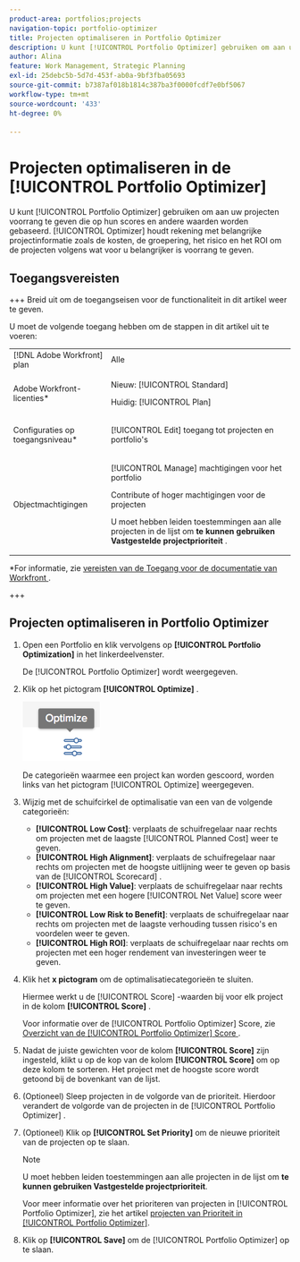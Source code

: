 ```yaml
---
product-area: portfolios;projects
navigation-topic: portfolio-optimizer
title: Projecten optimaliseren in Portfolio Optimizer
description: U kunt [!UICONTROL Portfolio Optimizer] gebruiken om aan uw projecten voorrang te geven die op hun scores en andere waarden worden gebaseerd. Optimizer houdt rekening met belangrijke projectinformatie zoals de kosten, de groepering, het risico en het ROI om de projecten volgens wat voor u belangrijker is voorrang te geven.
author: Alina
feature: Work Management, Strategic Planning
exl-id: 25debc5b-5d7d-453f-ab0a-9bf3fba05693
source-git-commit: b7387af018b1814c387ba3f0000fcdf7e0bf5067
workflow-type: tm+mt
source-wordcount: '433'
ht-degree: 0%

---
```


# Projecten optimaliseren in de [!UICONTROL Portfolio Optimizer]

U kunt [!UICONTROL Portfolio Optimizer] gebruiken om aan uw projecten voorrang te geven die op hun scores en andere waarden worden gebaseerd. [!UICONTROL Optimizer] houdt rekening met belangrijke projectinformatie zoals de kosten, de groepering, het risico en het ROI om de projecten volgens wat voor u belangrijker is voorrang te geven.

## Toegangsvereisten

+++ Breid uit om de toegangseisen voor de functionaliteit in dit artikel weer te geven.

U moet de volgende toegang hebben om de stappen in dit artikel uit te voeren:

<table style="table-layout:auto"> 
 <col> 
 <col> 
 <tbody> 
  <tr> 
   <td role="rowheader">[!DNL Adobe Workfront] plan</td> 
   <td> Alle</td> 
  </tr> 
  <tr> 
   <td role="rowheader">Adobe Workfront-licenties*</td> 
   <td> <p>Nieuw: [!UICONTROL Standard] </p>
   <p>Huidig: [!UICONTROL Plan] </p> </td> 
  </tr> 
  <tr> 
   <td role="rowheader">Configuraties op toegangsniveau*</td> 
   <td> <p>[!UICONTROL Edit] toegang tot projecten en portfolio's</p> </td> 
  </tr> 
  <tr> 
   <td role="rowheader">Objectmachtigingen</td> 
   <td> <p>[!UICONTROL Manage] machtigingen voor het portfolio</p> <p>Contribute of hoger machtigingen voor de projecten</p> 
   <p>U moet hebben leiden toestemmingen aan alle projecten in de lijst om <b> te kunnen gebruiken Vastgestelde projectprioriteit </b>.</p>
    </td> 
  </tr> 
 </tbody> 
</table>

*For informatie, zie [ vereisten van de Toegang voor de documentatie van Workfront ](/help/quicksilver/administration-and-setup/add-users/access-levels-and-object-permissions/access-level-requirements-in-documentation.md).

+++

## Projecten optimaliseren in Portfolio Optimizer

1. Open een Portfolio en klik vervolgens op **[!UICONTROL Portfolio Optimization]** in het linkerdeelvenster.

   De [!UICONTROL Portfolio Optimizer] wordt weergegeven.

1. Klik op het pictogram **[!UICONTROL Optimize]** .

   ![ optimaliseer pictogram ](assets/optimize-icon-portfolio-optimizer.png)

   De categorieën waarmee een project kan worden gescoord, worden links van het pictogram [!UICONTROL Optimize] weergegeven.

1. Wijzig met de schuifcirkel de optimalisatie van een van de volgende categorieën:

   * **[!UICONTROL Low Cost]**: verplaats de schuifregelaar naar rechts om projecten met de laagste [!UICONTROL Planned Cost] weer te geven.
   * **[!UICONTROL High Alignment]**: verplaats de schuifregelaar naar rechts om projecten met de hoogste uitlijning weer te geven op basis van de [!UICONTROL Scorecard] .
   * **[!UICONTROL High Value]**: verplaats de schuifregelaar naar rechts om projecten met een hogere [!UICONTROL Net Value] score weer te geven.
   * **[!UICONTROL Low Risk to Benefit]**: verplaats de schuifregelaar naar rechts om projecten met de laagste verhouding tussen risico&#39;s en voordelen weer te geven.
   * **[!UICONTROL High ROI]**: verplaats de schuifregelaar naar rechts om projecten met een hoger rendement van investeringen weer te geven.

1. Klik het **x pictogram** om de optimalisatiecategorieën te sluiten.

   Hiermee werkt u de [!UICONTROL Score] -waarden bij voor elk project in de kolom **[!UICONTROL Score]** .

   Voor informatie over de [!UICONTROL Portfolio Optimizer] Score, zie [ Overzicht van de [!UICONTROL Portfolio Optimizer] Score ](../../../manage-work/portfolios/portfolio-optimizer/portfolio-optimizer-score.md).

1. Nadat de juiste gewichten voor de kolom **[!UICONTROL Score]** zijn ingesteld, klikt u op de kop van de kolom **[!UICONTROL Score]** om op deze kolom te sorteren. Het project met de hoogste score wordt getoond bij de bovenkant van de lijst.

1. (Optioneel) Sleep projecten in de volgorde van de prioriteit.
Hierdoor verandert de volgorde van de projecten in de [!UICONTROL Portfolio Optimizer] .
1. (Optioneel) Klik op **[!UICONTROL Set Priority]** om de nieuwe prioriteit van de projecten op te slaan.

   >[!NOTE]
   >
   >   U moet hebben leiden toestemmingen aan alle projecten in de lijst om **te kunnen gebruiken Vastgestelde projectprioriteit**.

   Voor meer informatie over het prioriteren van projecten in [!UICONTROL Portfolio Optimizer], zie het artikel [ projecten van Prioriteit in [!UICONTROL Portfolio Optimizer]](../../../manage-work/portfolios/portfolio-optimizer/prioritize-projects-in-portfolio-optimizer.md).

1. Klik op **[!UICONTROL Save]** om de [!UICONTROL Portfolio Optimizer] op te slaan.
